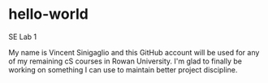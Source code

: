 # hello-world
SE Lab 1

My name is Vincent Sinigaglio and this GitHub account will be used for any of my remaining cS courses in Rowan University.
I'm glad to finally be working on something I can use to maintain better project discipline.
